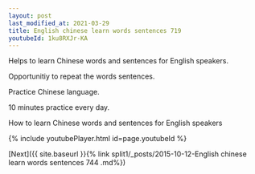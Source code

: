 ```yaml
---
layout: post
last_modified_at: 2021-03-29
title: English chinese learn words sentences 719 
youtubeId: 1ku8RXJr-KA
---
```

 
 
Helps to learn Chinese words and sentences for English speakers.

Opportunitiy to repeat the words sentences. 

Practice Chinese language. 
 
10 minutes practice every day. 
 
How to learn Chinese words and sentences for English speakers 
 
{% include youtubePlayer.html id=page.youtubeId %}
 
 
[Next]({{ site.baseurl }}{% link  split1/_posts/2015-10-12-English chinese learn words sentences 744 .md%})
 
